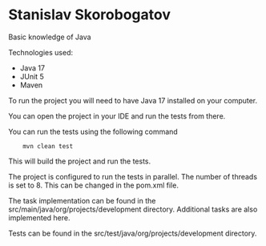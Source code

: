 # Stanislav Skorobogatov

Basic knowledge of Java

Technologies used:
* Java 17
* JUnit 5
* Maven

To run the project you will need to have Java 17 installed on your computer.

You can open the project in your IDE and run the tests from there.

You can run the tests using the following command

        mvn clean test

This will build the project and run the tests.

The project is configured to run the tests in parallel. The number of threads is set to 8.
This can be changed in the pom.xml file.

The task implementation can be found in the src/main/java/org/projects/development directory.
Additional tasks are also implemented here.

Tests can be found in the src/test/java/org/projects/development directory.